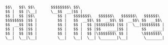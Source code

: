 ```
$$\   $$\ $$\       $$$$$$$$\ $$\                                     
$$ |  $$ |\__|      \__$$  __|$$ |                                    
$$ |  $$ |$$\          $$ |   $$$$$$$\   $$$$$$\   $$$$$$\   $$$$$$\  
$$$$$$$$ |$$ |         $$ |   $$  __$$\ $$  __$$\ $$  __$$\ $$  __$$\ 
$$  __$$ |$$ |         $$ |   $$ |  $$ |$$$$$$$$ |$$ |  \__|$$$$$$$$ |
$$ |  $$ |$$ |         $$ |   $$ |  $$ |$$   ____|$$ |      $$   ____|
$$ |  $$ |$$ |         $$ |   $$ |  $$ |\$$$$$$$\ $$ |      \$$$$$$$\ 
\__|  \__|\__|         \__|   \__|  \__| \_______|\__|       \_______|                                                                                                                                                                                                                  
```

<!--
**RohitChattopadhyay/RohitChattopadhyay** is a ✨ _special_ ✨ repository because its `README.md` (this file) appears on your GitHub profile.

Here are some ideas to get you started:

- 🔭 I’m currently working on ...
- 🌱 I’m currently learning ...
- 👯 I’m looking to collaborate on ...
- 🤔 I’m looking for help with ...
- 💬 Ask me about ...
- 📫 How to reach me: ...
- 😄 Pronouns: ...
- ⚡ Fun fact: ...
-->
